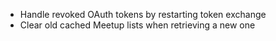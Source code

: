 * Handle revoked OAuth tokens by restarting token exchange
* Clear old cached Meetup lists when retrieving a new one
